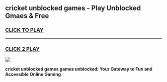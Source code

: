 
## cricket unblocked games - Play Unblocked Gmaes & Free
<h3>
<a href="https://premium.freeplayer.one?title=cricket_unblocked_games&ref=19F">CLICK TO PLAY</a></h3>
<hr>

<h3>
<a href="https://premium.freeplayer.one?title=cricket_unblocked_games&ref=19F">CLICK 2 PLAY</a>
  
</h3>

<a href="https://premium.freeplayer.one?title=cricket_unblocked_games&ref=19F/"><img src="https://clearcache.store/games.png"></a>


**cricket unblocked games games unblocked: Your Gateway to Fun and Accessible Online Gaming**
